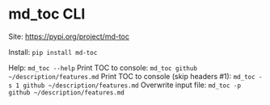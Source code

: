 # md_toc CLI

Site: https://pypi.org/project/md-toc

Install: `pip install md-toc`

Help: `md_toc --help`
Print TOC to console: `md_toc github ~/description/features.md`
Print TOC to console (skip headers #1): `md_toc -s 1 github ~/description/features.md`
Overwrite input file: `md_toc -p github ~/description/features.md`
